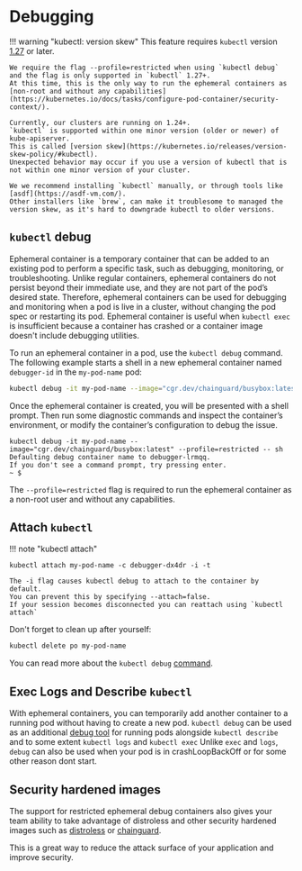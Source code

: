 # Debugging

!!! warning "kubectl: version skew"
    This feature requires `kubectl` version [1.27](https://github.com/kubernetes/kubernetes/blob/master/CHANGELOG/CHANGELOG-1.27.md) or later.
    
    We require the flag --profile=restricted when using `kubectl debug` and the flag is only supported in `kubectl` 1.27+. 
    At this time, this is the only way to run the ephemeral containers as [non-root and without any capabilities](https://kubernetes.io/docs/tasks/configure-pod-container/security-context/).
    
    Currently, our clusters are running on 1.24+.
    `kubectl` is supported within one minor version (older or newer) of kube-apiserver. 
    This is called [version skew](https://kubernetes.io/releases/version-skew-policy/#kubectl).
    Unexpected behavior may occur if you use a version of kubectl that is not within one minor version of your cluster.

    We we recommend installing `kubectl` manually, or through tools like [asdf](https://asdf-vm.com/). 
    Other installers like `brew`, can make it troublesome to managed the version skew, as it's hard to downgrade kubectl to older versions.

## `kubectl` debug

Ephemeral container is a temporary container that can be added to an existing pod to perform a specific task, such as
debugging, monitoring, or troubleshooting. Unlike regular containers, ephemeral containers do not persist beyond their
immediate use, and they are not part of the pod’s desired state. Therefore, ephemeral containers can be used for
debugging and monitoring when a pod is live in a cluster, without changing the pod spec or restarting its pod. Ephemeral
container is useful when `kubectl exec` is insufficient because a container 
has crashed or a container image doesn't include debugging utilities.

To run an ephemeral container in a pod, use the `kubectl debug` command.
The following example starts a shell in a new ephemeral container named `debugger-id` in the `my-pod-name` pod:

```bash
kubectl debug -it my-pod-name --image="cgr.dev/chainguard/busybox:latest" --profile=restricted -- sh
```

Once the ephemeral container is created, you will be presented with a shell prompt. Then run some diagnostic commands
and inspect the container’s environment, or modify the container’s configuration to debug the issue.

```text
kubectl debug -it my-pod-name --image="cgr.dev/chainguard/busybox:latest" --profile=restricted -- sh
Defaulting debug container name to debugger-lrmqq.
If you don't see a command prompt, try pressing enter.
~ $ 
```

The `--profile=restricted` flag is required to run the ephemeral container as a non-root user and without any
capabilities. 

## Attach `kubectl`

!!! note "kubectl attach"

    kubectl attach my-pod-name -c debugger-dx4dr -i -t

    The -i flag causes kubectl debug to attach to the container by default.
    You can prevent this by specifying --attach=false.
    If your session becomes disconnected you can reattach using `kubectl attach`

Don't forget to clean up after yourself:

```bash
kubectl delete po my-pod-name
```

You can read more about
the `kubectl debug` [command](https://kubernetes.io/docs/tasks/debug-application-cluster/debug-running-pod/#ephemeral-container).

## Exec Logs and Describe `kubectl`

With ephemeral containers, you can temporarily add another container to a running pod without having to create a new pod. 
`kubectl debug` can be used as an additional [debug tool](https://kubernetes.io/docs/tasks/debug/debug-application/debug-running-pod/) 
for running pods alongside `kubectl describe` and to some extent `kubectl logs` and `kubectl exec`
Unlike `exec` and `logs`, `debug` can also be used when your pod is in crashLoopBackOff or for some other reason dont start.

## Security hardened images

The support for restricted ephemeral debug containers also gives your team ability to take advantage of distroless and
other security hardened images such as [distroless](https://github.com/GoogleContainerTools/distroless) or [chainguard](https://github.com/chainguard-images/images#chainguard-images).

This is a great way to reduce the attack surface of your application and improve security.
